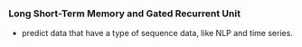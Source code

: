 ### Long Short-Term Memory and Gated Recurrent Unit
- predict data that have a type of sequence data, like NLP and time series.
